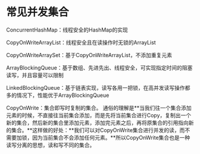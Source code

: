 # 常见并发集合

ConcurrentHashMap：线程安全的HashMap的实现

CopyOnWriteArrayList：线程安全且在读操作时无锁的ArrayList

CopyOnWriteArraySet：基于CopyOnWriteArrayList，不添加重复元素

ArrayBlockingQueue：基于数组、先进先出、线程安全，可实现指定时间的阻塞读写，并且容量可以限制

LinkedBlockingQueue：基于链表实现，读写各用一把锁，在高并发读写操作都多的情况下，性能优于ArrayBlockingQueue

CopyOnWrite：集合即写时复制的集合。
通俗的理解是**当我们往一个集合添加元素的时候，不直接往当前集合添加，而是先将当前集合进行Copy，复制出一个新的集合，然后新的集合里添加元素，添加完元素之后，再将原集合的引用指向新的集合。**这样做的好处：**我们可以对CopyOnWrite集合进行并发的读，而不需要加锁，因为当前集合不会添加任何元素。**所以CopyOnWrite集合也是一种读写分离的思想，读和写不同的集合。